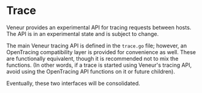 Trace
=========

Veneur provides an experimental API for tracing requests between hosts. The API is in an experimental state and is subject to change.

The main Veneur tracing API is defined in the `trace.go` file; however, an OpenTracing compatibility layer is provided for convenience as well. These are functionally equivalent, though it is recommended not to mix the functions. (In other words, if a trace is started using Veneur's tracing API, avoid using the OpenTracing API functions on it or future children).

Eventually, these two interfaces will be consolidated.


